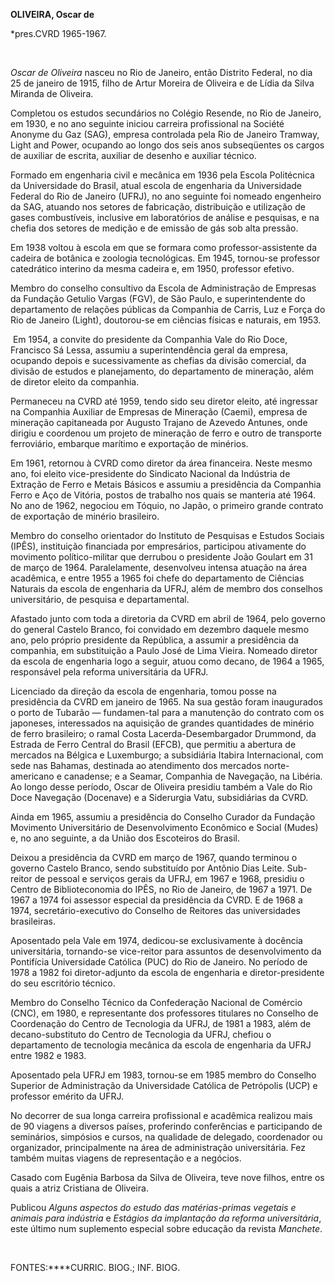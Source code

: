 **OLIVEIRA, Oscar de**

\*pres.CVRD 1965-1967.

 

*Oscar de Oliveira* nasceu no Rio de Janeiro, então Distrito Federal, no
dia 25 de janeiro de 1915, filho de Artur Moreira de Oliveira e de Lídia
da Silva Miranda de Oliveira.

Completou os estudos secundários no Colégio Resende, no Rio de Janeiro,
em 1930, e no ano seguinte iniciou carreira profissional na Société
Anonyme du Gaz (SAG), empresa controlada pela Rio de Janeiro Tramway,
Light and Power, ocupando ao longo dos seis anos subseqüentes os cargos
de auxiliar de escrita, auxiliar de desenho e auxiliar técnico.

Formado em engenharia civil e mecânica em 1936 pela Escola Politécnica
da Universidade do Brasil, atual escola de engenharia da Universidade
Federal do Rio de Janeiro (UFRJ), no ano seguinte foi nomeado engenheiro
da SAG, atuando nos setores de fabricação, distribuição e utilização de
gases combustíveis, inclusive em laboratórios de análise e pesquisas, e
na chefia dos setores de medição e de emissão de gás sob alta pressão.

Em 1938 voltou à escola em que se formara como professor-assistente da
cadeira de botânica e zoologia tecnológicas. Em 1945, tornou-se
professor catedrático interino da mesma cadeira e, em 1950, professor
efetivo.

Membro do conselho consultivo da Escola de Administração de Empresas da
Fundação Getulio Vargas (FGV), de São Paulo, e superintendente do
departamento de relações públicas da Companhia de Carris, Luz e Força do
Rio de Janeiro (Light), doutorou-se em ciências físicas e naturais, em
1953.

 Em 1954, a convite do presidente da Companhia Vale do Rio Doce,
Francisco Sá Lessa, assumiu a superintendência geral da empresa,
ocupando depois e sucessivamente as chefias da divisão comercial, da
divisão de estudos e planejamento, do departamento de mineração, além de
diretor eleito da companhia.

Permaneceu na CVRD até 1959, tendo sido seu diretor eleito, até
ingressar na Companhia Auxiliar de Empresas de Mineração (Caemi),
empresa de mineração capitaneada por Augusto Trajano de Azevedo Antunes,
onde dirigiu e coordenou um projeto de mineração de ferro e outro de
transporte ferroviário, embarque marítimo e exportação de minérios.

Em 1961, retornou à CVRD como diretor da área financeira. Neste mesmo
ano, foi eleito vice-presidente do Sindicato Nacional da Indústria de
Extração de Ferro e Metais Básicos e assumiu a presidência da Companhia
Ferro e Aço de Vitória, postos de trabalho nos quais se manteria até
1964. No ano de 1962, negociou em Tóquio, no Japão, o primeiro grande
contrato de exportação de minério brasileiro.

Membro do conselho orientador do Instituto de Pesquisas e Estudos
Sociais (IPÊS), instituição financiada por empresários, participou
ativamente do movimento político-militar que derrubou o presidente João
Goulart em 31 de março de 1964. Paralelamente, desenvolveu intensa
atuação na área acadêmica, e entre 1955 a 1965 foi chefe do departamento
de Ciências Naturais da escola de engenharia da UFRJ, além de membro dos
conselhos universitário, de pesquisa e departamental.

Afastado junto com toda a diretoria da CVRD em abril de 1964, pelo
governo do general Castelo Branco, foi convidado em dezembro daquele
mesmo ano, pelo próprio presidente da República, a assumir a presidência
da companhia, em substituição a Paulo José de Lima Vieira. Nomeado
diretor da escola de engenharia logo a seguir, atuou como decano, de
1964 a 1965, responsável pela reforma universitária da UFRJ.

Licenciado da direção da escola de engenharia, tomou posse na
presidência da CVRD em janeiro de 1965. Na sua gestão foram inaugurados
o porto de Tubarão — fundamen-tal para a manutenção do contrato com os
japoneses, interessados na aquisição de grandes quantidades de minério
de ferro brasileiro; o ramal Costa Lacerda-Desembargador Drummond, da
Estrada de Ferro Central do Brasil (EFCB), que permitiu a abertura de
mercados na Bélgica e Luxemburgo; a subsidiária Itabira Internacional,
com sede nas Bahamas, destinada ao atendimento dos mercados
norte-americano e canadense; e a Seamar, Companhia de Navegação, na
Libéria. Ao longo desse período, Oscar de Oliveira presidiu também a
Vale do Rio Doce Navegação (Docenave) e a Siderurgia Vatu, subsidiárias
da CVRD.

Ainda em 1965, assumiu a presidência do Conselho Curador da Fundação
Movimento Universitário de Desenvolvimento Econômico e Social (Mudes) e,
no ano seguinte, a da União dos Escoteiros do Brasil.

Deixou a presidência da CVRD em março de 1967, quando terminou o governo
Castelo Branco, sendo substituído por Antônio Dias Leite. Sub-reitor de
pessoal e serviços gerais da UFRJ, em 1967 e 1968, presidiu o Centro de
Biblioteconomia do IPÊS, no Rio de Janeiro, de 1967 a 1971. De 1967 a
1974 foi assessor especial da presidência da CVRD. E de 1968 a 1974,
secretário-executivo do Conselho de Reitores das universidades
brasileiras.

Aposentado pela Vale em 1974, dedicou-se exclusivamente à docência
universitária, tornando-se vice-reitor para assuntos de desenvolvimento
da Pontifícia Universidade Católica (PUC) do Rio de Janeiro. No período
de 1978 a 1982 foi diretor-adjunto da escola de engenharia e
diretor-presidente do seu escritório técnico.

Membro do Conselho Técnico da Confederação Nacional de Comércio (CNC),
em 1980, e representante dos professores titulares no Conselho de
Coordenação do Centro de Tecnologia da UFRJ, de 1981 a 1983, além de
decano-substituto do Centro de Tecnologia da UFRJ, chefiou o
departamento de tecnologia mecânica da escola de engenharia da UFRJ
entre 1982 e 1983.

Aposentado pela UFRJ em 1983, tornou-se em 1985 membro do Conselho
Superior de Administração da Universidade Católica de Petrópolis (UCP) e
professor emérito da UFRJ.

No decorrer de sua longa carreira profissional e acadêmica realizou mais
de 90 viagens a diversos países, proferindo conferências e participando
de seminários, simpósios e cursos, na qualidade de delegado, coordenador
ou organizador, principalmente na área de administração universitária.
Fez também muitas viagens de representação e a negócios.

Casado com Eugênia Barbosa da Silva de Oliveira, teve nove filhos, entre
os quais a atriz Cristiana de Oliveira.

Publicou *Alguns aspectos do estudo das matérias-primas vegetais e
animais para indústria* e *Estágios da implantação da reforma
universitária*, este último num suplemento especial sobre educação da
revista *Manchete*.

 

FONTES:****CURRIC. BIOG.; INF. BIOG.

 
